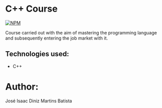 # C++ Course
[![NPM](https://img.shields.io/npm/l/react)](https://github.com/isaac-diniz/Curso_C--/blob/main/LICENSE) 

Course carried out with the aim of mastering the programming language and subsequently entering the job market with it.

## Technologies used:
- C++

# Author:

José Isaac Diniz Martins Batista
